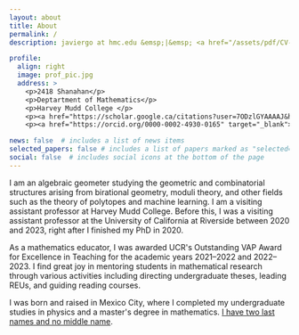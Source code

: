 ```yaml
---
layout: about
title: About
permalink: /
description: javiergo at hmc.edu &emsp;|&emsp; <a href="/assets/pdf/CV-JavierGA-24.pdf" target="_blank"><b>CV (2024)</b></a> (<a href="/assets/pdf/CV-esp-feb23.pdf" target="_blank"><b>espa&ntildeol (2023)</b></a>) 

profile:
  align: right
  image: prof_pic.jpg
  address: >
    <p>2418 Shanahan</p>
    <p>Deptartment of Mathematics</p>
    <p>Harvey Mudd College </p>	
    <p><a href="https://scholar.google.ca/citations?user=7ODzlGYAAAAJ&hl=en" target="_blank">Google Scholar</a></p>
    <p><a href="https://orcid.org/0000-0002-4930-0165" target="_blank">ORCiD</a></p>

news: false  # includes a list of news items
selected_papers: false # includes a list of papers marked as "selected={true}"
social: false  # includes social icons at the bottom of the page
---
```


I am an algebraic geometer studying the geometric and combinatorial structures arising from birational geometry, moduli theory, and other fields such as the theory of polytopes and machine learning. I am a visiting assistant professor at Harvey Mudd College. Before this, I was a visiting assistant professor at the University of California at Riverside between 2020 and 2023, right after I finished my PhD in 2020.

As a mathematics educator, I was awarded UCR's Outstanding VAP Award for Excellence in Teaching for the academic years 2021–2022 and 2022–2023. I find great joy in mentoring students in mathematical research through various activities including directing undergraduate theses, leading REUs, and guiding reading courses.

I was born and raised in Mexico City, where I completed my undergraduate studies in physics and a master's degree in mathematics. <a href = "https://en.wikipedia.org/wiki/Naming_customs_of_Hispanic_America">I have two last names and no middle name</a>.

